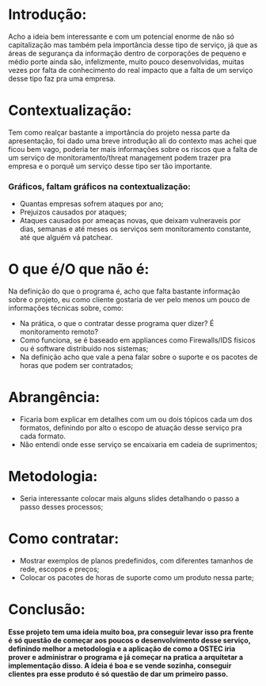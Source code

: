 # Introdução:
Acho a ideia bem interessante e com um potencial enorme de não só capitalização mas também pela importância desse tipo de serviço, já que as áreas de segurança da informação dentro de corporações de pequeno e médio porte ainda são, infelizmente, muito pouco desenvolvidas, muitas vezes por falta de conhecimento do real impacto que a falta de um serviço desse tipo faz pra uma empresa.


# Contextualização:
Tem como realçar bastante a importância do projeto nessa parte da apresentação, foi dado uma breve introdução ali do contexto mas achei que ficou bem vago, poderia ter mais informações sobre os riscos que a falta de um serviço de monitoramento/threat management podem trazer pra empresa e o porquê um serviço desse tipo ser tão importante.

### Gráficos, faltam gráficos na contextualização:
- Quantas empresas sofrem ataques por ano;
- Prejuizos causados por ataques;
- Ataques causados por ameaças novas, que deixam vulneraveis por dias, semanas e até meses os serviços sem monitoramento constante, até que alguém vá patchear. 


# O que é/O que não é:
Na definição do que o programa é, acho que falta bastante informação sobre o projeto, eu como cliente gostaria de ver pelo menos um pouco de informações técnicas sobre, como:
- Na prática, o que o contratar desse programa quer dizer? É monitoramento remoto?
- Como funciona, se é baseado em appliances como Firewalls/IDS físicos ou é software distribuido nos sistemas;
- Na definição acho que vale a pena falar sobre o suporte e os pacotes de horas que podem ser contratados;


# Abrangência:
- Ficaria bom explicar em detalhes com um ou dois tópicos cada um dos formatos, definindo por alto o escopo de atuação desse serviço pra cada formato.
- Não entendi onde esse serviço se encaixaria em cadeia de suprimentos;


# Metodologia:
- Seria interessante colocar mais alguns slides detalhando o passo a passo desses processos;


# Como contratar:
- Mostrar exemplos de planos predefinidos, com diferentes tamanhos de rede, escopos e preços;
- Colocar os pacotes de horas de suporte como um produto nessa parte;

# Conclusão:
#### Esse projeto tem uma ideia muito boa, pra conseguir levar isso pra frente é só questão de começar aos poucos o desenvolvimento desse serviço, definindo melhor a metodologia e a aplicação de como a OSTEC iria prover e administrar o programa e já começar na pratica a arquitetar a implementação disso. A ideia é boa e se vende sozinha, conseguir clientes pra esse produto é só questão de dar um primeiro passo.
